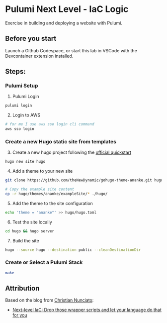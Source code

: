 # Pulumi Next Level - IaC Logic

Exercise in building and deploying a website with Pulumi.

## Before you start

Launch a Github Codespace, or start this lab in VSCode with the Devcontainer extension installed.

## Steps:

### Pulumi Setup

1. Pulumi Login

```bash
pulumi login
```

2. Login to AWS

```bash
# for me I use aws sso login cli command
aws sso login
```

### Create a new Hugo static site from templates

3. Create a new hugo project following the [official quickstart](https://gohugo.io/getting-started/quick-start/)

```bash
hugo new site hugo
```

4. Add a theme to your new site

```bash
git clone https://github.com/theNewDynamic/gohugo-theme-ananke.git hugo/themes/ananke && rm -rf hugo/themes/ananke/.git

# Copy the example site content
cp -r hugo/themes/ananke/exampleSite/* ./hugo/
```

5. Add the theme to the site configuration

```bash
echo 'theme = "ananke"' >> hugo/hugo.toml
```

6. Test the site locally

```bash
cd hugo && hugo server
```

7. Build the site

```bash
hugo --source hugo --destination public --cleanDestinationDir
```

### Create or Select a Pulumi Stack

```bash
make
```

## Attribution
Based on the blog from [Christian Nunciato](https://github.com/cnunciato):
* [Next-level IaC: Drop those wrapper scripts and let your language do that for you](https://www.pulumi.com/blog/next-level-iac-pulumi-runtime-logic)
